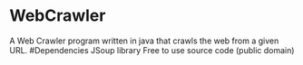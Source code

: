 # WebCrawler
A Web Crawler program written in java that crawls the web from a given URL.
#Dependencies
JSoup library
Free to use source code (public domain)
